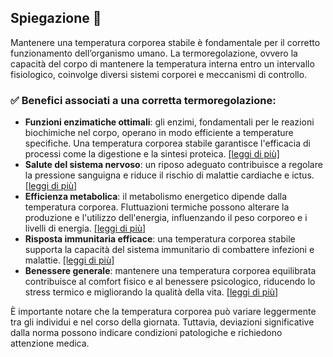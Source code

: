## Spiegazione 🧐
Mantenere una temperatura corporea stabile è fondamentale per il corretto funzionamento dell’organismo umano. La termoregolazione, ovvero la capacità del corpo di mantenere la temperatura interna entro un intervallo fisiologico, coinvolge diversi sistemi corporei e meccanismi di controllo.

### ✅ Benefici associati a una corretta termoregolazione:
- **Funzioni enzimatiche ottimali**: gli enzimi, fondamentali per le reazioni biochimiche nel corpo, operano in modo efficiente a temperature specifiche. Una temperatura corporea stabile garantisce l'efficacia di processi come la digestione e la sintesi proteica. [[leggi di più]](https://www.veb.it/il-potere-del-sonno-perche-dormire-bene-e-essenziale-per-la-salute-mentale-e-fisica-119477?)
- **Salute del sistema nervoso**: un riposo adeguato contribuisce a regolare la pressione sanguigna e riduce il rischio di malattie cardiache e ictus. [[leggi di più]](https://www.veb.it/il-potere-del-sonno-perche-dormire-bene-e-essenziale-per-la-salute-mentale-e-fisica-119477?)
- **Efficienza metabolica**: il metabolismo energetico dipende dalla temperatura corporea. Fluttuazioni termiche possono alterare la produzione e l'utilizzo dell'energia, influenzando il peso corporeo e i livelli di energia. [[leggi di più]](https://www.nurse24.it/infermiere/utility/temperatura-corporea.html)
- **Risposta immunitaria efficace**: una temperatura corporea stabile supporta la capacità del sistema immunitario di combattere infezioni e malattie. [[leggi di più]](https://www.salus.it/limportanza-della-temperatura-corporea-e-della-termoregolazione)
- **Benessere generale**: mantenere una temperatura corporea equilibrata contribuisce al comfort fisico e al benessere psicologico, riducendo lo stress termico e migliorando la qualità della vita. [[leggi di più]](https://biologiawiki.it/wiki/regolazione-della-temperatura-corporea)

È importante notare che la temperatura corporea può variare leggermente tra gli individui e nel corso della giornata. Tuttavia, deviazioni significative dalla norma possono indicare condizioni patologiche e richiedono attenzione medica.
